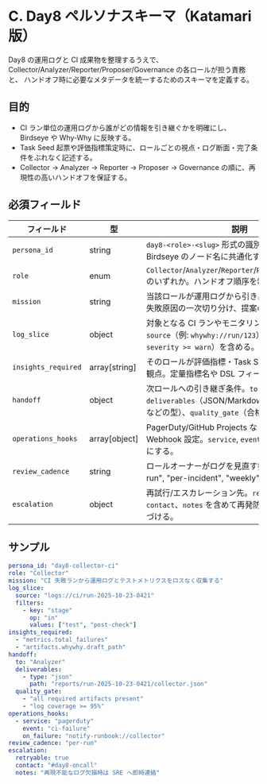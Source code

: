 # C. Day8 ペルソナスキーマ（Katamari 版）

Day8 の運用ログと CI 成果物を整理するうえで、Collector/Analyzer/Reporter/Proposer/Governance の各ロールが担う責務と、
ハンドオフ時に必要なメタデータを統一するためのスキーマを定義する。

## 目的
- CI ラン単位の運用ログから誰がどの情報を引き継ぐかを明確にし、Birdseye や Why-Why に反映する。 
- Task Seed 起票や評価指標策定時に、ロールごとの視点・ログ断面・完了条件をぶれなく記述する。 
- Collector → Analyzer → Reporter → Proposer → Governance の順に、再現性の高いハンドオフを保証する。

## 必須フィールド
| フィールド | 型 | 説明 |
| --- | --- | --- |
| `persona_id` | string | `day8-<role>-<slug>` 形式の識別子。運用ログと Birdseye のノード名に共通化する。 |
| `role` | enum | `Collector`/`Analyzer`/`Reporter`/`Proposer`/`Governance` のいずれか。ハンドオフ順序を制御する。 |
| `mission` | string | 当該ロールが運用ログから引き出すべきゴール（例: 失敗原因の一次切り分け、提案の優先度付け）。 |
| `log_slice` | object | 対象となる CI ランやモニタリング出力の断面。`source`（例: `whywhy://run/123`）と `filters`（例: `severity >= warn`）を含める。 |
| `insights_required` | array[string] | そのロールが評価指標・Task Seed に書き残すべき観点。定量指標名や DSL フィールドを列挙する。 |
| `handoff` | object | 次ロールへの引き継ぎ条件。`to`（次ロール名）、`deliverables`（JSON/Markdown/チェックリストなどの型）、`quality_gate`（合格条件）。 |
| `operations_hooks` | array[object] | PagerDuty/GitHub Projects など運用連携の Webhook 設定。`service`, `event`, `on_failure` を必須にする。 |
| `review_cadence` | string | ロールオーナーがログを見直す頻度（例: "per-run", "per-incident", "weekly"）。 |
| `escalation` | object | 再試行/エスカレーション先。`retryable`（bool）、`contact`、`notes` を含めて再発防止のアクションを紐づける。 |

## サンプル
```yaml
persona_id: "day8-collector-ci"
role: "Collector"
mission: "CI 失敗ランから運用ログとテストメトリクスをロスなく収集する"
log_slice:
  source: "logs://ci/run-2025-10-23-0421"
  filters:
    - key: "stage"
      op: "in"
      values: ["test", "post-check"]
insights_required:
  - "metrics.total_failures"
  - "artifacts.whywhy.draft_path"
handoff:
  to: "Analyzer"
  deliverables:
    - type: "json"
      path: "reports/run-2025-10-23-0421/collector.json"
  quality_gate:
    - "all required artifacts present"
    - "log coverage >= 95%"
operations_hooks:
  - service: "pagerduty"
    event: "ci-failure"
    on_failure: "notify-runbook://collector"
review_cadence: "per-run"
escalation:
  retryable: true
  contact: "#day8-oncall"
  notes: "再現不能なログ欠損時は SRE へ即時連絡"
```
